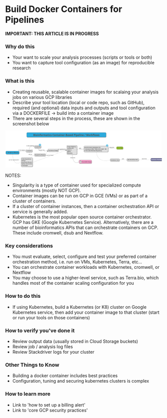 # Build Docker Containers for Pipelines

**IMPORTANT: THIS ARTICLE IS IN PROGRESS**

### Why do this
 - Your want to scale your analysis processes (scripts or tools or both)
 - You want to capture tool configuration (as an image) for reproducible research

### What is this
 - Creating reusable, scalable container images for scalaing your analysis jobs on various GCP libraries
 - Describe your tool location (local or code repo, such as GitHub), required (and optional) data inputs and outputs and tool configuration via a DOCKERFILE -> build into a container image
 - There are several steps in the process, these are shown in the screenshot below

[![tool-to-docker](/images/tool-to-docker.png)]()

NOTES: 
 - Singularity is a type of container used for specialized compute environments (mostly NOT GCP). 
 - Container images can be run on GCP in GCE (VMs)
or as part of a cluster of containers.  
 - If a cluster of container instances, then a container orchestration API or service is generally added.  
 - Kubernetes is the most popular open source container orchestrator.  GCP has GKE (Google Kubernetes Service).  Alternatively, there are a number of bioinformatics APIs that can orchestrate containers on GCP.  These include cromwell, dsub and Nextflow.

### Key considerations
 - You must evaluate, select, configure and test your preferred container orchestration method, i.e. run on VMs, Kubernetes, Terra, etc...
 - You can orchestrate container workloads with Kubernetes, cromwell, or Nextflow
 - You may choose to use a higher-level service, such as Terra.bio, which handles most of the container scaling configuration for you

### How to do this
 - If using Kubernetes,  build a Kubernetes (or K8) cluster on Google Kubernetes service, then add your container image to that cluster (start or run your tools on those containers)

### How to verify you've done it
 - Review output data (usually stored in Cloud Storage buckets)
 - Review job / analysis log files
 - Review Stackdriver logs for your cluster

### Other Things to Know
 - Building a docker container includes best practices
 - Configuration, tuning and securing kubernetes clusters is complex

### How to learn more
 - Link to 'how to set up a billing alert'
 - Link to 'core GCP security practices'